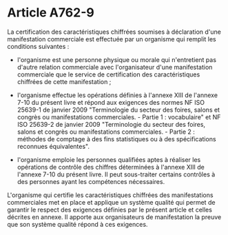 # Article A762-9

La certification des caractéristiques chiffrées soumises à déclaration d'une manifestation commerciale est effectuée par un organisme qui remplit les conditions suivantes :

- l'organisme est une personne physique ou morale qui n'entretient pas d'autre relation commerciale avec l'organisateur d'une manifestation commerciale que le service de certification des caractéristiques chiffrées de cette manifestation ;

- l'organisme effectue les opérations définies à l'annexe XIII de l'annexe 7-10 du présent livre et répond aux exigences des normes NF ISO 25639-1 de janvier 2009 "Terminologie du secteur des foires, salons et congrès ou manifestations commerciales. - Partie 1 : vocabulaire" et NF ISO 25639-2 de janvier 2009 "Terminologie du secteur des foires, salons et congrès ou manifestations commerciales. - Partie 2 : méthodes de comptage à des fins statistiques ou à des spécifications reconnues équivalentes".

- l'organisme emploie les personnes qualifiées aptes à réaliser les opérations de contrôle des chiffres déterminées à l'annexe XIII de l'annexe 7-10 du présent livre. Il peut sous-traiter certains contrôles à des personnes ayant les compétences nécessaires.

L'organisme qui certifie les caractéristiques chiffrées des manifestations commerciales met en place et applique un système qualité qui permet de garantir le respect des exigences définies par le présent article et celles décrites en annexe. Il apporte aux organisateurs de manifestation la preuve que son système qualité répond à ces exigences.
